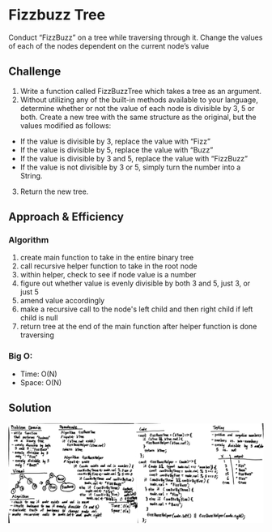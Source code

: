 # Fizzbuzz Tree

Conduct “FizzBuzz” on a tree while traversing through it. Change the values of each of the nodes dependent on the current node’s value

## Challenge

1. Write a function called FizzBuzzTree which takes a tree as an argument.
2. Without utilizing any of the built-in methods available to your language, determine whether or not the value of each node is divisible by 3, 5 or both. Create a new tree with the same structure as the original, but the values modified as follows:
- If the value is divisible by 3, replace the value with “Fizz”
- If the value is divisible by 5, replace the value with “Buzz”
- If the value is divisible by 3 and 5, replace the value with “FizzBuzz”
- If the value is not divisible by 3 or 5, simply turn the number into a String.
3. Return the new tree.

## Approach & Efficiency

### Algorithm

1. create main function to take in the entire binary tree
2. call recursive helper function to take in the root node
2. within helper, check to see if node value is a number
2. figure out whether value is evenly divisible by both 3 and 5, just 3, or just 5
3. amend value accordingly
4. make a recursive call to the node's left child and then right child if left child is null
5. return tree at the end of the main function after helper function is done traversing

### Big O:

- Time: O(N)
- Space: O(N)

## Solution

![FizzBuzz Tree](../../../assets/fizz-buzz-tree.jpg "FizzBuzz Tree")
